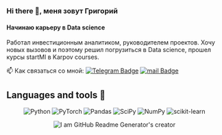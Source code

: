 ### Hi there 👋, меня зовут Григорий
#### Начинаю карьеру в Data science

Работал инвестиционным аналитиком, руководителем проектов. Хочу новых вызовов и поэтому решил погрузиться в Data science, прошел курсы startMl в Karpov courses.

:mailbox: Как связаться со мной: [![Telegram Badge](https://img.shields.io/badge/-GrigoryRy-blue?style=flat&logo=Telegram&logoColor=white)]( https://t.me/GrigoryRy) [![mail Badge](https://img.shields.io/badge/-mail-red?style=flat&logo=Gmail&logoColor=white)](ocenk.plus@mail.ru)

## Languages and tools 🔧

<div align="center">

![Python](https://img.shields.io/badge/-Python-0b0038?style=for-the-badge&logo=python&logoColor=3c78a9)
![PyTorch](https://img.shields.io/badge/PyTorch-0b0038?style=for-the-badge&logo=PyTorch&logoColor=d84f35)
![Pandas](https://img.shields.io/badge/pandas-0b0038?style=for-the-badge&logo=pandas&logoColor=white)
![SciPy](https://img.shields.io/badge/SciPy-0b0038?style=for-the-badge&logo=scipy&logoColor=%white)
![NumPy](https://img.shields.io/badge/numpy-0b0038?style=for-the-badge&logo=numpy&logoColor=4c74cc)
![scikit-learn](https://img.shields.io/badge/scikit--learn-0b0038?style=for-the-badge&logo=scikit-learn&logoColor=fa9b38)



![I am GitHub Readme Generator's creator](https://memchik.ru/images/memes/5ad70c99b1c7e32f720a73eb.jpg)

